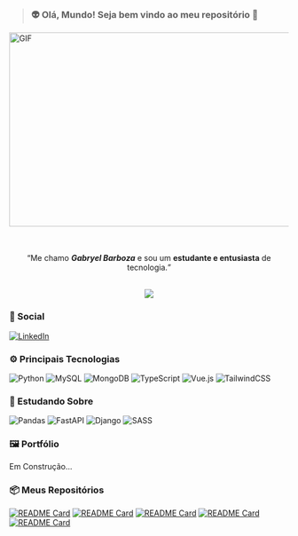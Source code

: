   > ### 👽 Olá, Mundo! Seja **bem vindo** ao meu repositório 👋

<div>
  <img width="800px" height="350px" alt="GIF" src="https://media2.giphy.com/media/v1.Y2lkPTc5MGI3NjExZG5tOGUzNWIzeWtrbndqNGhnYzR5M2w3eWp0a3hoc2k4eXlsMzk3MyZlcD12MV9pbnRlcm5hbF9naWZfYnlfaWQmY3Q9Zw/40DRc0W00UbgQ/giphy.gif" />
</div>
<br><br>

<p align="center"> <q>Me chamo <b><i>Gabryel Barboza</i></b> e sou um <b>estudante e entusiasta</b> de tecnologia.</q> </p>

<br>
<div align="center">
<picture>
 <source
    srcset="https://github-readme-stats.vercel.app/api?username=gabryel-barboza&show_icons=true&theme=transparent&include_all_commits=true&locale=pt-pt"
    media="(prefers-color-scheme: dark)"
  />
 <img src="https://github-readme-stats.vercel.app/api?username=gabryel-barboza&show_icons=true&theme=default&include_all_commits=true&locale=pt-pt" />
</picture>
</div>

### 👤 Social
[![LinkedIn](https://img.shields.io/badge/LinkedIn-0077B5?style=for-the-badge&logo=linkedin&logoColor=white)](https://www.linkedin.com/in/gabryel-barboza-nunes-35a9a6311/)

### ⚙️ Principais Tecnologias

![Python](https://img.shields.io/badge/python-3670A0?style=for-the-badge&logo=python&logoColor=ffdd54)
![MySQL](https://img.shields.io/badge/mysql-4479A1.svg?style=for-the-badge&logo=mysql&logoColor=white)
![MongoDB](https://img.shields.io/badge/MongoDB-%234ea94b.svg?style=for-the-badge&logo=mongodb&logoColor=white)
![TypeScript](https://img.shields.io/badge/typescript-%23007ACC.svg?style=for-the-badge&logo=typescript&logoColor=white)
![Vue.js](https://img.shields.io/badge/vuejs-%2335495e.svg?style=for-the-badge&logo=vuedotjs&logoColor=%234FC08D)
![TailwindCSS](https://img.shields.io/badge/tailwindcss-%2338B2AC.svg?style=for-the-badge&logo=tailwind-css&logoColor=white)

### 📖 Estudando Sobre
![Pandas](https://img.shields.io/badge/pandas-%23150458.svg?style=for-the-badge&logo=pandas&logoColor=white)
![FastAPI](https://img.shields.io/badge/FastAPI-005571?style=for-the-badge&logo=fastapi)
![Django](https://img.shields.io/badge/django-%23092E20.svg?style=for-the-badge&logo=django&logoColor=white)
![SASS](https://img.shields.io/badge/SASS-hotpink.svg?style=for-the-badge&logo=SASS&logoColor=white)

### 🖼️ Portfólio
Em Construção...

### 📦 Meus Repositórios
[![README Card](https://github-readme-stats.vercel.app/api/pin/?username=gabryel-barboza&repo=dio_bank&show_owner=true)](https://github.com/gabryel-barboza/dio_bank)
[![README Card](https://github-readme-stats.vercel.app/api/pin/?username=gabryel-barboza&repo=python_chatbot&show_owner=true)](https://github.com/gabryel-barboza/python_chatbot)
[![README Card](https://github-readme-stats.vercel.app/api/pin/?username=gabryel-barboza&repo=django_learn&show_owner=true)](https://github.com/gabryel-barboza/django_learn)
[![README Card](https://github-readme-stats.vercel.app/api/pin/?username=gabryel-barboza&repo=vuejs_learn&show_owner=true)](https://github.com/gabryel-barboza/vuejs_learn)
[![README Card](https://github-readme-stats.vercel.app/api/pin/?username=gabryel-barboza&repo=DIO&show_owner=true)](https://github.com/gabryel-barboza/DIO)
